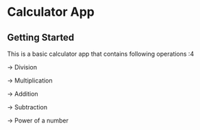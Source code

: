 # Calculator App

## Getting Started

This is a basic calculator app that contains following operations :4


->  Division



->  Multiplication


->  Addition


->  Subtraction



->  Power of a number

